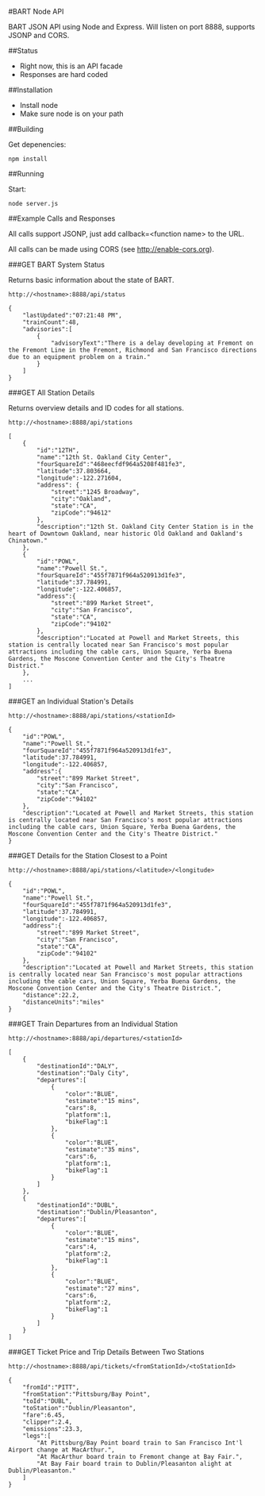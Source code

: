 #BART Node API

BART JSON API using Node and Express.  Will listen on port 8888, supports JSONP and CORS.

##Status

* Right now, this is an API facade
* Responses are hard coded

##Installation

* Install node
* Make sure node is on your path

##Building

Get depenencies:

```
npm install
```

##Running

Start:

```
node server.js
```

##Example Calls and Responses

All calls support JSONP, just add callback=&lt;function name&gt; to the URL.

All calls can be made using CORS (see http://enable-cors.org).

###GET BART System Status

Returns basic information about the state of BART.

```
http://<hostname>:8888/api/status
```

```
{
	"lastUpdated":"07:21:48 PM",
	"trainCount":48,
	"advisories":[
		{
			"advisoryText":"There is a delay developing at Fremont on the Fremont Line in the Fremont, Richmond and San Francisco directions due to an equipment problem on a train."
		}
	]
}
```

###GET All Station Details

Returns overview details and ID codes for all stations.

```
http://<hostname>:8888/api/stations
```

```
[
	{
		"id":"12TH",
		"name":"12th St. Oakland City Center",
		"fourSquareId":"468eecfdf964a5208f481fe3",
		"latitude":37.803664,
		"longitude":-122.271604,
		"address": {
			"street":"1245 Broadway",
			"city":"Oakland",
			"state":"CA",
			"zipCode":"94612"
		},
		"description":"12th St. Oakland City Center Station is in the heart of Downtown Oakland, near historic Old Oakland and Oakland's Chinatown."
	},
	{
		"id":"POWL",
		"name":"Powell St.",
		"fourSquareId":"455f7871f964a520913d1fe3",
		"latitude":37.784991,
		"longitude":-122.406857,
		"address":{
			"street":"899 Market Street",
			"city":"San Francisco",
			"state":"CA",
			"zipCode":"94102"
		},
		"description":"Located at Powell and Market Streets, this station is centrally located near San Francisco's most popular attractions including the cable cars, Union Square, Yerba Buena Gardens, the Moscone Convention Center and the City's Theatre District."
	},
	...
]
```

###GET an Individual Station's Details

```
http://<hostname>:8888/api/stations/<stationId>
```

```
{
	"id":"POWL",
	"name":"Powell St.",
	"fourSquareId":"455f7871f964a520913d1fe3",
	"latitude":37.784991,
	"longitude":-122.406857,
	"address":{
		"street":"899 Market Street",
		"city":"San Francisco",
		"state":"CA",
		"zipCode":"94102"
	},
	"description":"Located at Powell and Market Streets, this station is centrally located near San Francisco's most popular attractions including the cable cars, Union Square, Yerba Buena Gardens, the Moscone Convention Center and the City's Theatre District."
}
```

###GET Details for the Station Closest to a Point

```
http://<hostname>:8888/api/stations/<latitude>/<longitude>
```

```
{
	"id":"POWL",
	"name":"Powell St.",
	"fourSquareId":"455f7871f964a520913d1fe3",
	"latitude":37.784991,
	"longitude":-122.406857,
	"address":{
		"street":"899 Market Street",
		"city":"San Francisco",
		"state":"CA",
		"zipCode":"94102"
	},
	"description":"Located at Powell and Market Streets, this station is centrally located near San Francisco's most popular attractions including the cable cars, Union Square, Yerba Buena Gardens, the Moscone Convention Center and the City's Theatre District.",
	"distance":22.2,
	"distanceUnits":"miles"
}
```
###GET Train Departures from an Individual Station

```
http://<hostname>:8888/api/departures/<stationId>
```

```
[
	{
		"destinationId":"DALY",
		"destination":"Daly City",
		"departures":[
			{
				"color":"BLUE",
				"estimate":"15 mins",
				"cars":8,
				"platform":1,
				"bikeFlag":1
			},
			{
				"color":"BLUE",
				"estimate":"35 mins",
				"cars":6,
				"platform":1,
				"bikeFlag":1
			}
		]
	},
	{
		"destinationId":"DUBL",
		"destination":"Dublin/Pleasanton",
		"departures":[
			{
				"color":"BLUE",
				"estimate":"15 mins",
				"cars":4,
				"platform":2,
				"bikeFlag":1
			},
			{
				"color":"BLUE",
				"estimate":"27 mins",
				"cars":6,
				"platform":2,
				"bikeFlag":1
			}
		]
	}
]
```

###GET Ticket Price and Trip Details Between Two Stations

```
http://<hostname>:8888/api/tickets/<fromStationId>/<toStationId>
```

```
{
	"fromId":"PITT",
	"fromStation":"Pittsburg/Bay Point",
	"toId":"DUBL",
	"toStation":"Dublin/Pleasanton",
	"fare":6.45,
	"clipper":2.4,
	"emissions":23.3,
	"legs":[
		"At Pittsburg/Bay Point board train to San Francisco Int'l Airport change at MacArthur.",
		"At MacArthur board train to Fremont change at Bay Fair.",
		"At Bay Fair board train to Dublin/Pleasanton alight at Dublin/Pleasanton."
	]
}
```

